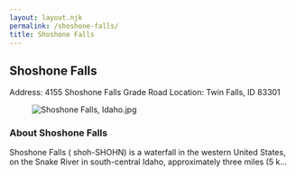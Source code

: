 ```yaml
---
layout: layout.njk
permalink: /shoshone-falls/
title: Shoshone Falls
---
```


<article class="attraction-detail container">
  <h2>Shoshone Falls</h2>
  <div class="attraction-meta">
    <span class="address">Address: 4155 Shoshone Falls Grade Road</span>
    <span class="location">Location: Twin Falls, ID 83301</span>
  </div>
  <figure class="attraction-image">
    <img src="https://upload.wikimedia.org/wikipedia/commons/b/b1/Shoshone_Falls%2C_Idaho.jpg?v=1743943749170" alt="Shoshone Falls, Idaho.jpg" loading="lazy">
  </figure>
  <div class="attraction-description">
    <h3>About Shoshone Falls</h3>
    <p>Shoshone Falls ( shoh-SHOHN) is a waterfall in the western United States, on the Snake River in south-central Idaho, approximately three miles (5 k...</p>
  </div>
  
</article>